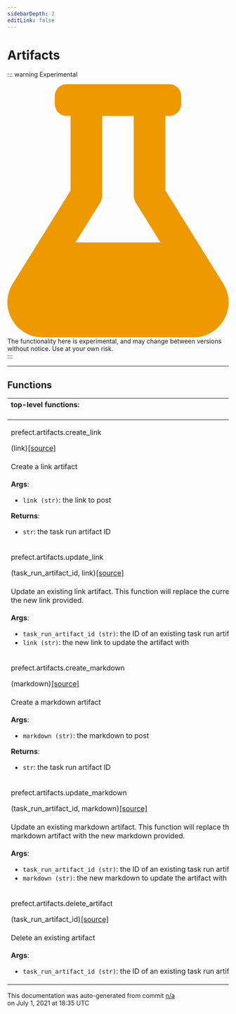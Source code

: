 ```yaml
---
sidebarDepth: 2
editLink: false
---
```

# Artifacts

::: warning Experimental
<div class="experimental-warning">
<svg
    aria-hidden="true"
    focusable="false"
    role="img"
    xmlns="http://www.w3.org/2000/svg"
    viewBox="0 0 448 512"
    >
<path
fill="#e90"
d="M437.2 403.5L320 215V64h8c13.3 0 24-10.7 24-24V24c0-13.3-10.7-24-24-24H120c-13.3 0-24 10.7-24 24v16c0 13.3 10.7 24 24 24h8v151L10.8 403.5C-18.5 450.6 15.3 512 70.9 512h306.2c55.7 0 89.4-61.5 60.1-108.5zM137.9 320l48.2-77.6c3.7-5.2 5.8-11.6 5.8-18.4V64h64v160c0 6.9 2.2 13.2 5.8 18.4l48.2 77.6h-172z"
>
</path>
</svg>

<div>
The functionality here is experimental, and may change between versions without notice. Use at your own risk.
</div>
</div>
:::

---


## Functions
|top-level functions: &nbsp;&nbsp;&nbsp;&nbsp;&nbsp;&nbsp;&nbsp;&nbsp;&nbsp;&nbsp;&nbsp;&nbsp;&nbsp;&nbsp;&nbsp;&nbsp;&nbsp;&nbsp;&nbsp;&nbsp;&nbsp;&nbsp;&nbsp;&nbsp;&nbsp;&nbsp;&nbsp;&nbsp;&nbsp;&nbsp;&nbsp;&nbsp;&nbsp;&nbsp;&nbsp;&nbsp;&nbsp;&nbsp;&nbsp;&nbsp;&nbsp;&nbsp;&nbsp;&nbsp;&nbsp;&nbsp;&nbsp;&nbsp;&nbsp;&nbsp;&nbsp;&nbsp;&nbsp;&nbsp;&nbsp;&nbsp;&nbsp;&nbsp;&nbsp;&nbsp;&nbsp;&nbsp;&nbsp;&nbsp;&nbsp;&nbsp;&nbsp;&nbsp;&nbsp;&nbsp;&nbsp;&nbsp;&nbsp;&nbsp;&nbsp;&nbsp;&nbsp;&nbsp;&nbsp;&nbsp;&nbsp;&nbsp;&nbsp;&nbsp;&nbsp;&nbsp;&nbsp;&nbsp;&nbsp;&nbsp;&nbsp;&nbsp;&nbsp;&nbsp;&nbsp;&nbsp;&nbsp;&nbsp;&nbsp;&nbsp;&nbsp;&nbsp;&nbsp;&nbsp;&nbsp;&nbsp;&nbsp;&nbsp;&nbsp;&nbsp;&nbsp;&nbsp;&nbsp;&nbsp;&nbsp;&nbsp;&nbsp;&nbsp;&nbsp;&nbsp;&nbsp;&nbsp;&nbsp;&nbsp;&nbsp;&nbsp;&nbsp;&nbsp;&nbsp;&nbsp;&nbsp;&nbsp;&nbsp;&nbsp;&nbsp;&nbsp;&nbsp;&nbsp;&nbsp;&nbsp;&nbsp;&nbsp;&nbsp;&nbsp;&nbsp;&nbsp;&nbsp;&nbsp;&nbsp;&nbsp;|
|:----|
 | <div class='method-sig' id='prefect-artifacts-create-link'><p class="prefect-class">prefect.artifacts.create_link</p>(link)<span class="source"><a href="https://github.com/PrefectHQ/prefect/blob/master/src/prefect/artifacts.py#L40">[source]</a></span></div>
<p class="methods">Create a link artifact<br><br>**Args**:     <ul class="args"><li class="args">`link (str)`: the link to post</li></ul> **Returns**:     <ul class="args"><li class="args">`str`: the task run artifact ID</li></ul></p>|
 | <div class='method-sig' id='prefect-artifacts-update-link'><p class="prefect-class">prefect.artifacts.update_link</p>(task_run_artifact_id, link)<span class="source"><a href="https://github.com/PrefectHQ/prefect/blob/master/src/prefect/artifacts.py#L55">[source]</a></span></div>
<p class="methods">Update an existing link artifact. This function will replace the current link artifact with the new link provided.<br><br>**Args**:     <ul class="args"><li class="args">`task_run_artifact_id (str)`: the ID of an existing task run artifact     </li><li class="args">`link (str)`: the new link to update the artifact with</li></ul></p>|
 | <div class='method-sig' id='prefect-artifacts-create-markdown'><p class="prefect-class">prefect.artifacts.create_markdown</p>(markdown)<span class="source"><a href="https://github.com/PrefectHQ/prefect/blob/master/src/prefect/artifacts.py#L73">[source]</a></span></div>
<p class="methods">Create a markdown artifact<br><br>**Args**:     <ul class="args"><li class="args">`markdown (str)`: the markdown to post</li></ul> **Returns**:     <ul class="args"><li class="args">`str`: the task run artifact ID</li></ul></p>|
 | <div class='method-sig' id='prefect-artifacts-update-markdown'><p class="prefect-class">prefect.artifacts.update_markdown</p>(task_run_artifact_id, markdown)<span class="source"><a href="https://github.com/PrefectHQ/prefect/blob/master/src/prefect/artifacts.py#L88">[source]</a></span></div>
<p class="methods">Update an existing markdown artifact. This function will replace the current markdown artifact with the new markdown provided.<br><br>**Args**:     <ul class="args"><li class="args">`task_run_artifact_id (str)`: the ID of an existing task run artifact     </li><li class="args">`markdown (str)`: the new markdown to update the artifact with</li></ul></p>|
 | <div class='method-sig' id='prefect-artifacts-delete-artifact'><p class="prefect-class">prefect.artifacts.delete_artifact</p>(task_run_artifact_id)<span class="source"><a href="https://github.com/PrefectHQ/prefect/blob/master/src/prefect/artifacts.py#L106">[source]</a></span></div>
<p class="methods">Delete an existing artifact<br><br>**Args**:     <ul class="args"><li class="args">`task_run_artifact_id (str)`: the ID of an existing task run artifact</li></ul></p>|

<p class="auto-gen">This documentation was auto-generated from commit <a href='https://github.com/PrefectHQ/prefect/commit/n/a'>n/a</a> </br>on July 1, 2021 at 18:35 UTC</p>